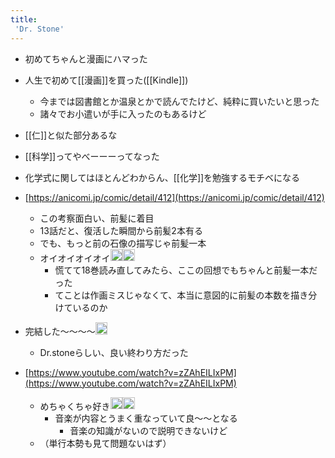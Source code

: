 ```yaml
---
title:
 'Dr. Stone'
---
```


- 初めてちゃんと漫画にハマった
- 人生で初めて[[漫画]]を買った([[Kindle]])
    - 今までは図書館とか温泉とかで読んでたけど、純粋に買いたいと思った
    - 諸々でお小遣いが手に入ったのもあるけど
- [[仁]]と似た部分あるな
- [[科学]]ってやべーーーってなった
- 化学式に関してはほとんどわからん、[[化学]]を勉強するモチベになる

- [https://anicomi.jp/comic/detail/412](https://anicomi.jp/comic/detail/412)
    - この考察面白い、前髪に着目
    - 13話だと、復活した瞬間から前髪2本有る
    - でも、もっと前の石像の描写じゃ前髪一本
    - オイオイオイオイ<img src='https://scrapbox.io/api/pages/icons/まじかよ/icon' alt='/icons/まじかよ.icon' height="19.5"/><img src='https://scrapbox.io/api/pages/blu3mo-public/takker/icon' alt='takker.icon' height="19.5"/>
        - 慌てて18巻読み直してみたら、ここの回想でもちゃんと前髪一本だった
        - てことは作画ミスじゃなくて、本当に意図的に前髪の本数を描き分けているのか

- 完結した〜〜〜〜<img src='https://scrapbox.io/api/pages/blu3mo-public/blu3mo/icon' alt='blu3mo.icon' height="19.5"/>
    - Dr.stoneらしい、良い終わり方だった
- [https://www.youtube.com/watch?v=zZAhEILIxPM](https://www.youtube.com/watch?v=zZAhEILIxPM)
    - めちゃくちゃ好き<img src='https://scrapbox.io/api/pages/blu3mo-public/blu3mo/icon' alt='blu3mo.icon' height="19.5"/><img src='https://scrapbox.io/api/pages/blu3mo-public/blu3mo/icon' alt='blu3mo.icon' height="19.5"/>
        - 音楽が内容とうまく重なっていて良〜〜となる
            - 音楽の知識がないので説明できないけど
    - （単行本勢も見て問題ないはず）

